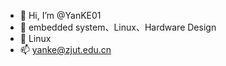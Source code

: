 - 👋 Hi, I’m @YanKE01
- 👀 embedded system、Linux、Hardware Design
- 🌱 Linux
- 📫 yanke@zjut.edu.cn

<!---
YanKE01/YanKE01 is a ✨ special ✨ repository because its `README.md` (this file) appears on your GitHub profile.
You can click the Preview link to take a look at your changes.
--->
